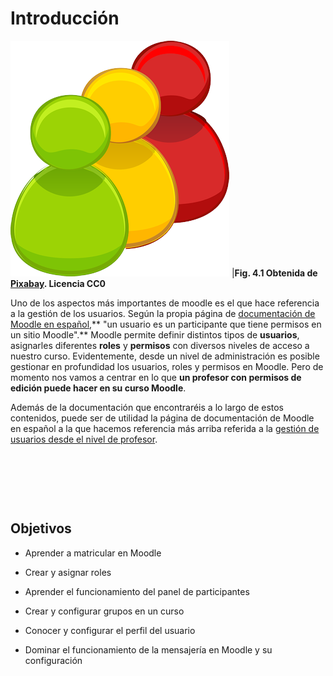 
# Introducción

![](img/usuarios.png)
|**Fig. 4.1 Obtenida de [Pixabay](http://pixabay.com/en/three-red-icon-user-blue-yellow-23875/). Licencia CC0**

Uno de los aspectos más importantes de moodle es el que hace referencia a la gestión de los usuarios. Según la propia página de [documentación de Moodle en español](http://docs.moodle.org/es/index.php?title=Usuarios&amp;oldid=15323),** "un usuario es un participante que tiene permisos en un sitio Moodle".** Moodle permite definir distintos tipos de **usuarios**, asignarles diferentes **roles** y **permisos** con diversos niveles de acceso a nuestro curso. Evidentemente, desde un nivel de administración es posible gestionar en profundidad los usuarios, roles y permisos en Moodle. Pero de momento nos vamos a centrar en lo que **un profesor con permisos de edición puede hacer en su curso Moodle**.

Además de la documentación que encontraréis a lo largo de estos contenidos, puede ser de utilidad la página de documentación de Moodle en español a la que hacemos referencia más arriba referida a la [gestión de usuarios desde el nivel de profesor](http://docs.moodle.org/es/index.php?title=Usuarios&amp;oldid=15323).

 

 

 

## Objetivos

- Aprender a matricular en Moodle

- Crear y asignar roles

- Aprender el funcionamiento del panel de participantes

- Crear y configurar grupos en un curso

- Conocer y configurar el perfil del usuario

- Dominar el funcionamiento de la mensajería en Moodle y su configuración
